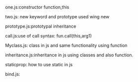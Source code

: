 one.js:constructor function,this

two.js: new keyword and prototype used wing new

prototype.js:prototypal inheritance

call.js:use of call syntax: fun.call(this,arg1)

Myclass.js: class in js and same functionality using function

inheritance.js:inheritance in js using classes and also function.

staticprop: how to use static in js

bind.js: